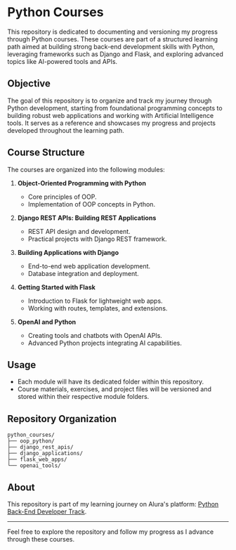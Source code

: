 # Python Courses

This repository is dedicated to documenting and versioning my progress through Python courses. These courses are part of a structured learning path aimed at building strong back-end development skills with Python, leveraging frameworks such as Django and Flask, and exploring advanced topics like AI-powered tools and APIs.

## Objective
The goal of this repository is to organize and track my journey through Python development, starting from foundational programming concepts to building robust web applications and working with Artificial Intelligence tools. It serves as a reference and showcases my progress and projects developed throughout the learning path.

## Course Structure
The courses are organized into the following modules:

1. **Object-Oriented Programming with Python**
   - Core principles of OOP.
   - Implementation of OOP concepts in Python.

2. **Django REST APIs: Building REST Applications**
   - REST API design and development.
   - Practical projects with Django REST framework.

3. **Building Applications with Django**
   - End-to-end web application development.
   - Database integration and deployment.

4. **Getting Started with Flask**
   - Introduction to Flask for lightweight web apps.
   - Working with routes, templates, and extensions.

5. **OpenAI and Python**
   - Creating tools and chatbots with OpenAI APIs.
   - Advanced Python projects integrating AI capabilities.

## Usage
- Each module will have its dedicated folder within this repository.
- Course materials, exercises, and project files will be versioned and stored within their respective module folders.

## Repository Organization
```
python_courses/
├── oop_python/
├── django_rest_apis/
├── django_applications/
├── flask_web_apps/
└── openai_tools/
```

## About
This repository is part of my learning journey on Alura's platform: [Python Back-End Developer Track](https://cursos.alura.com.br/carreira-dev-back-end-python-escola-programacao-1711658689718-p748319).

---

Feel free to explore the repository and follow my progress as I advance through these courses.
